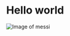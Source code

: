 # Hello world
![Image of messi](https://cloudfront-us-east-1.images.arcpublishing.com/infobae/7DEIMH4HH5J4QA4YXD2IHIJDZQ.jpg)
